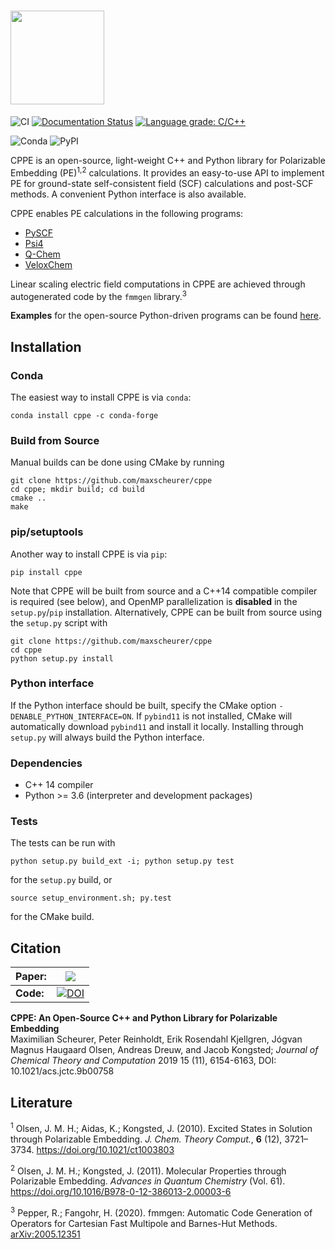<!-- # CPPE -->
# <img src="https://gist.githubusercontent.com/maxscheurer/43b3dd040ea09ab06546bc6c2c771f56/raw/ced0c420e4840faf203dbca4d719f90cd66ca3fb/cppe_logo.png" height=150>


![CI](https://github.com/maxscheurer/cppe/workflows/CI/badge.svg)
[![Documentation Status](https://readthedocs.org/projects/cppe/badge/?version=latest)](https://cppe.readthedocs.io/en/latest/?badge=latest)
[![Language grade: C/C++](https://img.shields.io/lgtm/grade/cpp/g/maxscheurer/cppe.svg?logo=lgtm&logoWidth=18)](https://lgtm.com/projects/g/maxscheurer/cppe/context:cpp)

![Conda](https://img.shields.io/conda/v/conda-forge/cppe)
![PyPI](https://img.shields.io/pypi/v/cppe)


CPPE is an open-source, light-weight C++ and Python library for Polarizable Embedding (PE)<sup>1,2</sup>
calculations.
It provides an easy-to-use API to implement PE for ground-state self-consistent field (SCF)
calculations and post-SCF methods. A convenient Python interface is also available.

CPPE enables PE calculations in the following programs:
- [PySCF](https://github.com/pyscf/pyscf)
- [Psi4](https://github.com/psi4/psi4)
- [Q-Chem](https://www.q-chem.com)
- [VeloxChem](https://veloxchem.org)

Linear scaling electric field computations in CPPE are achieved through autogenerated code
by the `fmmgen` library.<sup>3</sup>

__Examples__ for the open-source Python-driven programs can be found [here](https://github.com/maxscheurer/cppe_examples).

## Installation
### Conda
The easiest way to install CPPE is via `conda`:
```
conda install cppe -c conda-forge
```

### Build from Source
Manual builds can be done using CMake by running
```
git clone https://github.com/maxscheurer/cppe
cd cppe; mkdir build; cd build
cmake ..
make
```

### pip/setuptools
Another way to install CPPE is via `pip`:
```
pip install cppe
```
Note that CPPE will be built from source and a C++14 compatible compiler is required (see below), and OpenMP parallelization is **disabled** in the `setup.py`/`pip` installation.
Alternatively, CPPE can be built from source using the `setup.py` script with
```
git clone https://github.com/maxscheurer/cppe
cd cppe
python setup.py install
```

### Python interface
If the Python interface should be built, specify the CMake option
`-DENABLE_PYTHON_INTERFACE=ON`. If `pybind11` is not installed, CMake
will automatically download `pybind11` and install it locally.
Installing through `setup.py` will always build the Python interface.

### Dependencies
- C++ 14 compiler
- Python >= 3.6 (interpreter and development packages)

### Tests
The tests can be run with
```
python setup.py build_ext -i; python setup.py test
```
for the `setup.py` build, or
```
source setup_environment.sh; py.test
```
for the CMake build.


## Citation

**Paper:** | [![](https://img.shields.io/badge/DOI-10.1021/acs.jctc.9b00758)](https://doi.org/10.1021/acs.jctc.9b00758)
-----------| --------------------------------------------------------------------------------------------------------
**Code:**  | [![DOI](https://zenodo.org/badge/DOI/10.5281/zenodo.3345696.svg)](https://doi.org/10.5281/zenodo.3345696)


**CPPE: An Open-Source C++ and Python Library for Polarizable Embedding**</br>
Maximilian Scheurer, Peter Reinholdt, Erik Rosendahl Kjellgren, Jógvan Magnus Haugaard Olsen, Andreas Dreuw, and Jacob Kongsted;
_Journal of Chemical Theory and Computation_ 2019 15 (11), 6154-6163,
DOI: 10.1021/acs.jctc.9b00758



## Literature
<sup>1</sup> Olsen, J. M. H.; Aidas, K.; Kongsted, J. (2010). Excited States in Solution through Polarizable Embedding. _J. Chem. Theory Comput._, **6** (12), 3721–3734. https://doi.org/10.1021/ct1003803

<sup>2</sup> Olsen, J. M. H.; Kongsted, J. (2011). Molecular Properties through Polarizable Embedding. _Advances in Quantum Chemistry_ (Vol. 61). https://doi.org/10.1016/B978-0-12-386013-2.00003-6

<sup>3</sup> Pepper, R.; Fangohr, H. (2020). fmmgen: Automatic Code Generation of Operators for Cartesian Fast Multipole and Barnes-Hut Methods. [arXiv:2005.12351](https://arxiv.org/abs/2005.12351)
